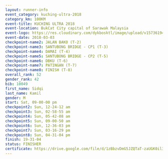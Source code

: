 ```yaml
--- 
layout: runner-info 
event_category: kuching-ultra-2018 
category_km: 100KM 
event-title: KUCHING ULTRA 2018 
event-location: BukCat City capital of Sarawak Malaysia 
event-logo: https://res.cloudinary.com/dykbosktl/image/upload/v1573619473/Logo/kuching-ultra-2018-logo_tlpvm5.png 
event-date: 2018-03-03 
checkpoint-name2: JALAN BAKO (T-2) 
checkpoint-name3: SANTUBONG BRIDGE - CP1 (T-3) 
checkpoint-name4: DAMAI (T-4) 
checkpoint-name5: SANTUBONG BRIDGE - CP2 (T-5) 
checkpoint-name6: DBKU (T-6) 
checkpoint-name7: PATINGAN (T-7) 
checkpoint-name8: FINISH (T-8) 
overall_rank: 52
gender_rank: 42
bib: 10049
first_name: Sidqi
last_name: Kamil
gender: M
start: Sat, 09-00-00 pm
checkpoint2: Sun, 12-24-12 am
checkpoint3: Sun, 02-58-55 am
checkpoint4: Sun, 05-42-08 am
checkpoint5: Sun, 09-00-50 am
checkpoint6: Sun, 12-36-03 pm
checkpoint7: Sun, 03-16-29 pm
checkpoint8: Sun, 04-31-04 pm
finish: 19-31-04
status: FINISHER
certificate: https://drive.google.com/file/d/1zBbzvDmG5JZQTaT-zaUGK0il3SECDkd/view?usp=sharing
--- 
```

